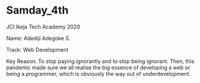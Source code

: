 # Samday_4th
JCI Ikeja Tech Academy 2020

Name: Adediji Adegoke S.

Track: Web Development

Key Reason: To stop paying ignorantly and to stop being ignorant. Then, this pandemic made sure we all realise the big essence of developing a web or being a programmer, which is obviously the way out of underdevelopment.
